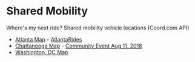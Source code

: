 # Shared Mobility

Where's my next ride? Shared mobility vehicle locations (Coord.com API)

- [Atlanta Map](atlanta/) - [AtlantaRides](https://github.com/AtlantaRides/atlantarides.github.io)
- [Chattanooga Map](chattanooga/) - [Community Event Aug 11, 2018](https://www.eventbrite.com/e/national-day-of-civic-hacking-tickets-48338457628)
- [Washington, DC Map](dc/)